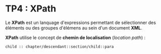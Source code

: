 # TP4 : XPath 

Le **XPath** est un lanquage d'expressions permettant de sélectionner des éléments ou des groupes d'élémens au sein d'un document **XML**.

**XPath** utilise le concept de **chemin de localisation** (*location path*) :

````xml
child :: chapter/descendant::section/child::para
````